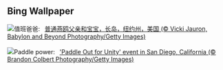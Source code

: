 ## Bing Wallpaper
![](https://www.bing.com/th?id=OHR.TernFather_ZH-CN1860589914_UHD.jpg&w=1000)值班爸爸:&nbsp;&ensp;[普通燕鸥父亲和宝宝，长岛，纽约州，美国 (© Vicki Jauron, Babylon and Beyond Photography/Getty Images)](https://www.bing.com/th?id=OHR.TernFather_ZH-CN1860589914_UHD.jpg)
<br><br/>
![](https://www.bing.com/th?id=OHR.SurfSanDiego_EN-US0761983664_UHD.jpg&w=1000)Paddle power:&nbsp;&ensp;['Paddle Out for Unity' event in San Diego, California (© Brandon Colbert Photography/Getty Images)](https://www.bing.com/th?id=OHR.SurfSanDiego_EN-US0761983664_UHD.jpg)
<br><br/>
